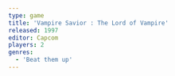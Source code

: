 ```yaml
---
type: game
title: 'Vampire Savior : The Lord of Vampire'
released: 1997
editor: Capcom
players: 2
genres:
  - 'Beat them up'
---
```

